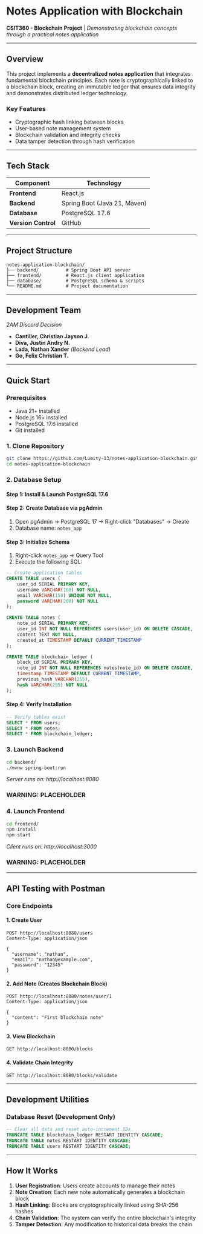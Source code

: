 # Notes Application with Blockchain

**CSIT360 - Blockchain Project** | *Demonstrating blockchain concepts through a practical notes application*

---

## Overview

This project implements a **decentralized notes application** that integrates fundamental blockchain principles. Each note is cryptographically linked to a blockchain block, creating an immutable ledger that ensures data integrity and demonstrates distributed ledger technology.

### Key Features
- Cryptographic hash linking between blocks
- User-based note management system  
- Blockchain validation and integrity checks
- Data tamper detection through hash verification

---

## Tech Stack

| Component | Technology |
|-----------|------------|
| **Frontend** | React.js |
| **Backend** | Spring Boot (Java 21, Maven) |
| **Database** | PostgreSQL 17.6 |
| **Version Control** | GitHub |

---

## Project Structure

```
notes-application-blockchain/
├── backend/          # Spring Boot API server
├── frontend/         # React.js client application  
├── database/         # PostgreSQL schema & scripts
└── README.md         # Project documentation
```

---

## Development Team

*2AM Discord Decision*

- **Cantiller, Christian Jayson J.**
- **Diva, Justin Andry N.**  
- **Lada, Nathan Xander** *(Backend Lead)*
- **Go, Felix Christian T.**

---

## Quick Start

### Prerequisites
- Java 21+ installed
- Node.js 16+ installed
- PostgreSQL 17.6 installed
- Git installed

### 1. Clone Repository
```bash
git clone https://github.com/Lumity-13/notes-application-blockchain.git
cd notes-application-blockchain
```

### 2. Database Setup

#### Step 1: Install & Launch PostgreSQL 17.6

#### Step 2: Create Database via pgAdmin
1. Open pgAdmin → PostgreSQL 17 → Right-click "Databases" → Create
2. Database name: `notes_app`

#### Step 3: Initialize Schema
1. Right-click `notes_app` → Query Tool
2. Execute the following SQL:

```sql
-- Create application tables
CREATE TABLE users (
    user_id SERIAL PRIMARY KEY,
    username VARCHAR(100) NOT NULL,
    email VARCHAR(150) UNIQUE NOT NULL,
    password VARCHAR(200) NOT NULL
);

CREATE TABLE notes (
    note_id SERIAL PRIMARY KEY,
    user_id INT NOT NULL REFERENCES users(user_id) ON DELETE CASCADE,
    content TEXT NOT NULL,
    created_at TIMESTAMP DEFAULT CURRENT_TIMESTAMP
);

CREATE TABLE blockchain_ledger (
    block_id SERIAL PRIMARY KEY,
    note_id INT NOT NULL REFERENCES notes(note_id) ON DELETE CASCADE,
    timestamp TIMESTAMP DEFAULT CURRENT_TIMESTAMP,
    previous_hash VARCHAR(255),
    hash VARCHAR(255) NOT NULL
);
```

#### Step 4: Verify Installation
```sql
-- Verify tables exist
SELECT * FROM users;
SELECT * FROM notes;
SELECT * FROM blockchain_ledger;
```

### 3. Launch Backend
```bash
cd backend/
./mvnw spring-boot:run
```
*Server runs on: http://localhost:8080*

### WARNING: PLACEHOLDER
### 4. Launch Frontend 
```bash
cd frontend/
npm install
npm start
```
*Client runs on: http://localhost:3000*
### WARNING: PLACEHOLDER

---

## API Testing with Postman

### Core Endpoints

#### 1. Create User
```http
POST http://localhost:8080/users
Content-Type: application/json

{
  "username": "nathan",
  "email": "nathan@example.com", 
  "password": "12345"
}
```

#### 2. Add Note (Creates Blockchain Block)
```http
POST http://localhost:8080/notes/user/1
Content-Type: application/json

{
  "content": "First blockchain note"
}
```

#### 3. View Blockchain
```http
GET http://localhost:8080/blocks
```

#### 4. Validate Chain Integrity
```http
GET http://localhost:8080/blocks/validate
```

---

## Development Utilities

### Database Reset (Development Only)
```sql
-- Clear all data and reset auto-increment IDs
TRUNCATE TABLE blockchain_ledger RESTART IDENTITY CASCADE;
TRUNCATE TABLE notes RESTART IDENTITY CASCADE; 
TRUNCATE TABLE users RESTART IDENTITY CASCADE;
```

---

## How It Works

1. **User Registration**: Users create accounts to manage their notes
2. **Note Creation**: Each new note automatically generates a blockchain block
3. **Hash Linking**: Blocks are cryptographically linked using SHA-256 hashes
4. **Chain Validation**: The system can verify the entire blockchain's integrity
5. **Tamper Detection**: Any modification to historical data breaks the chain
